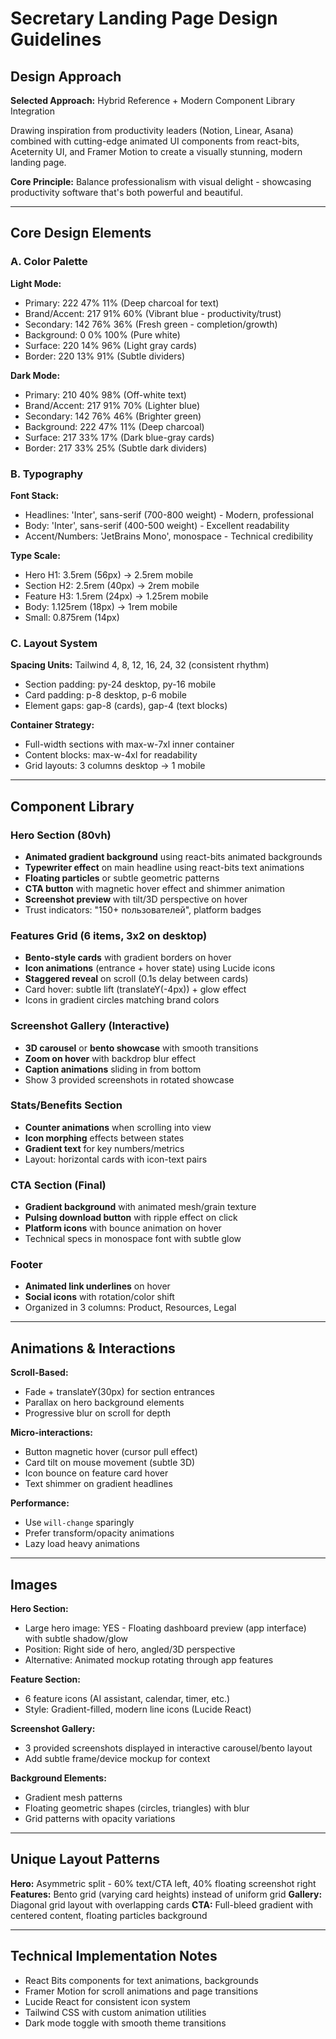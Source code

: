 # Secretary Landing Page Design Guidelines

## Design Approach

**Selected Approach:** Hybrid Reference + Modern Component Library Integration

Drawing inspiration from productivity leaders (Notion, Linear, Asana) combined with cutting-edge animated UI components from react-bits, Aceternity UI, and Framer Motion to create a visually stunning, modern landing page.

**Core Principle:** Balance professionalism with visual delight - showcasing productivity software that's both powerful and beautiful.

---

## Core Design Elements

### A. Color Palette

**Light Mode:**
- Primary: 222 47% 11% (Deep charcoal for text)
- Brand/Accent: 217 91% 60% (Vibrant blue - productivity/trust)
- Secondary: 142 76% 36% (Fresh green - completion/growth)
- Background: 0 0% 100% (Pure white)
- Surface: 220 14% 96% (Light gray cards)
- Border: 220 13% 91% (Subtle dividers)

**Dark Mode:**
- Primary: 210 40% 98% (Off-white text)
- Brand/Accent: 217 91% 70% (Lighter blue)
- Secondary: 142 76% 46% (Brighter green)
- Background: 222 47% 11% (Deep charcoal)
- Surface: 217 33% 17% (Dark blue-gray cards)
- Border: 217 33% 25% (Subtle dark dividers)

### B. Typography

**Font Stack:**
- Headlines: 'Inter', sans-serif (700-800 weight) - Modern, professional
- Body: 'Inter', sans-serif (400-500 weight) - Excellent readability
- Accent/Numbers: 'JetBrains Mono', monospace - Technical credibility

**Type Scale:**
- Hero H1: 3.5rem (56px) → 2.5rem mobile
- Section H2: 2.5rem (40px) → 2rem mobile
- Feature H3: 1.5rem (24px) → 1.25rem mobile
- Body: 1.125rem (18px) → 1rem mobile
- Small: 0.875rem (14px)

### C. Layout System

**Spacing Units:** Tailwind 4, 8, 12, 16, 24, 32 (consistent rhythm)
- Section padding: py-24 desktop, py-16 mobile
- Card padding: p-8 desktop, p-6 mobile
- Element gaps: gap-8 (cards), gap-4 (text blocks)

**Container Strategy:**
- Full-width sections with max-w-7xl inner container
- Content blocks: max-w-4xl for readability
- Grid layouts: 3 columns desktop → 1 mobile

---

## Component Library

### Hero Section (80vh)
- **Animated gradient background** using react-bits animated backgrounds
- **Typewriter effect** on main headline using react-bits text animations
- **Floating particles** or subtle geometric patterns
- **CTA button** with magnetic hover effect and shimmer animation
- **Screenshot preview** with tilt/3D perspective on hover
- Trust indicators: "150+ пользователей", platform badges

### Features Grid (6 items, 3x2 on desktop)
- **Bento-style cards** with gradient borders on hover
- **Icon animations** (entrance + hover state) using Lucide icons
- **Staggered reveal** on scroll (0.1s delay between cards)
- Card hover: subtle lift (translateY(-4px)) + glow effect
- Icons in gradient circles matching brand colors

### Screenshot Gallery (Interactive)
- **3D carousel** or **bento showcase** with smooth transitions
- **Zoom on hover** with backdrop blur effect
- **Caption animations** sliding in from bottom
- Show 3 provided screenshots in rotated showcase

### Stats/Benefits Section
- **Counter animations** when scrolling into view
- **Icon morphing** effects between states
- **Gradient text** for key numbers/metrics
- Layout: horizontal cards with icon-text pairs

### CTA Section (Final)
- **Gradient background** with animated mesh/grain texture
- **Pulsing download button** with ripple effect on click
- **Platform icons** with bounce animation on hover
- Technical specs in monospace font with subtle glow

### Footer
- **Animated link underlines** on hover
- **Social icons** with rotation/color shift
- Organized in 3 columns: Product, Resources, Legal

---

## Animations & Interactions

**Scroll-Based:**
- Fade + translateY(30px) for section entrances
- Parallax on hero background elements
- Progressive blur on scroll for depth

**Micro-interactions:**
- Button magnetic hover (cursor pull effect)
- Card tilt on mouse movement (subtle 3D)
- Icon bounce on feature card hover
- Text shimmer on gradient headlines

**Performance:**
- Use `will-change` sparingly
- Prefer transform/opacity animations
- Lazy load heavy animations

---

## Images

**Hero Section:**
- Large hero image: YES - Floating dashboard preview (app interface) with subtle shadow/glow
- Position: Right side of hero, angled/3D perspective
- Alternative: Animated mockup rotating through app features

**Feature Section:**
- 6 feature icons (AI assistant, calendar, timer, etc.)
- Style: Gradient-filled, modern line icons (Lucide React)

**Screenshot Gallery:**
- 3 provided screenshots displayed in interactive carousel/bento layout
- Add subtle frame/device mockup for context

**Background Elements:**
- Gradient mesh patterns
- Floating geometric shapes (circles, triangles) with blur
- Grid patterns with opacity variations

---

## Unique Layout Patterns

**Hero:** Asymmetric split - 60% text/CTA left, 40% floating screenshot right
**Features:** Bento grid (varying card heights) instead of uniform grid
**Gallery:** Diagonal grid layout with overlapping cards
**CTA:** Full-bleed gradient with centered content, floating particles background

---

## Technical Implementation Notes

- React Bits components for text animations, backgrounds
- Framer Motion for scroll animations and page transitions
- Lucide React for consistent icon system
- Tailwind CSS with custom animation utilities
- Dark mode toggle with smooth theme transitions